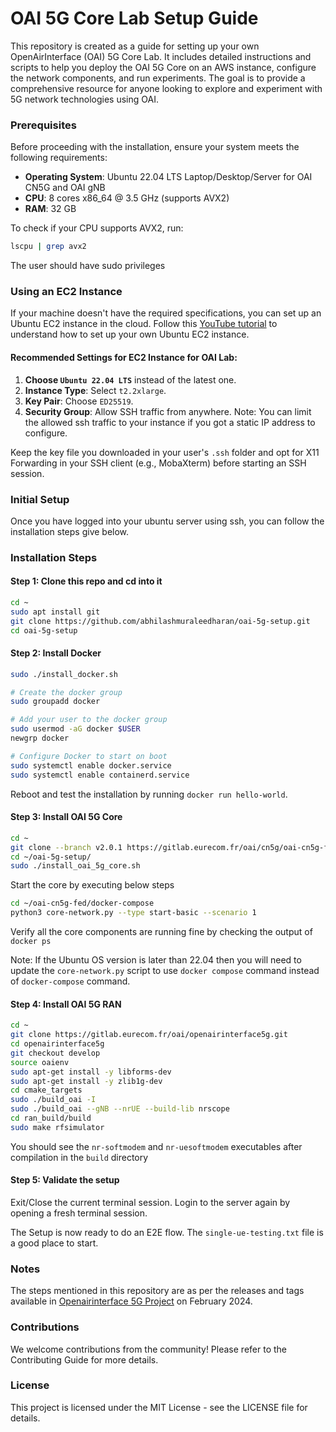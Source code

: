 # OAI 5G Core Lab Setup Guide

This repository is created as a guide for setting up your own OpenAirInterface (OAI) 5G Core Lab. It includes detailed instructions and scripts to help you deploy the OAI 5G Core on an AWS instance, configure the network components, and run experiments. The goal is to provide a comprehensive resource for anyone looking to explore and experiment with 5G network technologies using OAI.

### Prerequisites
Before proceeding with the installation, ensure your system meets the following requirements:

- **Operating System**: Ubuntu 22.04 LTS Laptop/Desktop/Server for OAI CN5G and OAI gNB
- **CPU**: 8 cores x86_64 @ 3.5 GHz (supports AVX2)
- **RAM**: 32 GB

To check if your CPU supports AVX2, run:
```bash
lscpu | grep avx2
```
The user should have sudo privileges

### Using an EC2 Instance
If your machine doesn't have the required specifications, you can set up an Ubuntu EC2 instance in the cloud. Follow this [YouTube tutorial](https://www.youtube.com/watch?v=osqZnijkhtE) to understand how to set up your own Ubuntu EC2 instance.

#### Recommended Settings for EC2 Instance for OAI Lab:
1. **Choose `Ubuntu 22.04 LTS`** instead of the latest one.
2. **Instance Type**: Select `t2.2xlarge`.
3. **Key Pair**: Choose `ED25519`.
4. **Security Group**: Allow SSH traffic from anywhere. Note: You can limit the allowed ssh traffic to your instance if you got a static IP address to configure.

Keep the key file you downloaded in your user's `.ssh` folder and opt for X11 Forwarding in your SSH client (e.g., MobaXterm) before starting an SSH session.

### Initial Setup
Once you have logged into your ubuntu server using ssh, you can follow the installation steps give below.

### Installation Steps

#### Step 1: Clone this repo and cd into it
```bash
cd ~
sudo apt install git
git clone https://github.com/abhilashmuraleedharan/oai-5g-setup.git
cd oai-5g-setup
```

#### Step 2: Install Docker
```bash
sudo ./install_docker.sh

# Create the docker group
sudo groupadd docker

# Add your user to the docker group
sudo usermod -aG docker $USER
newgrp docker

# Configure Docker to start on boot
sudo systemctl enable docker.service
sudo systemctl enable containerd.service
```
Reboot and test the installation by running `docker run hello-world`. 

#### Step 3: Install OAI 5G Core
```bash
cd ~
git clone --branch v2.0.1 https://gitlab.eurecom.fr/oai/cn5g/oai-cn5g-fed.git
cd ~/oai-5g-setup/
sudo ./install_oai_5g_core.sh
```

Start the core by executing below steps
```bash
cd ~/oai-cn5g-fed/docker-compose
python3 core-network.py --type start-basic --scenario 1
```
Verify all the core components are running fine by checking the output of `docker ps`

Note: If the Ubuntu OS version is later than 22.04 then you will need to update the `core-network.py`
script to use `docker compose` command instead of `docker-compose` command. 

#### Step 4: Install OAI 5G RAN
```bash
cd ~
git clone https://gitlab.eurecom.fr/oai/openairinterface5g.git
cd openairinterface5g
git checkout develop
source oaienv
sudo apt-get install -y libforms-dev
sudo apt-get install -y zlib1g-dev
cd cmake_targets
sudo ./build_oai -I
sudo ./build_oai --gNB --nrUE --build-lib nrscope
cd ran_build/build
sudo make rfsimulator
```
You should see the `nr-softmodem` and `nr-uesoftmodem` executables after compilation in the `build` directory

#### Step 5: Validate the setup
Exit/Close the current terminal session. Login to the server again by opening a fresh terminal session.

The Setup is now ready to do an E2E flow. The `single-ue-testing.txt` file is a good place to start.

### Notes

The steps mentioned in this repository are as per the releases and tags available in [Openairinterface 5G Project](https://gitlab.eurecom.fr/oai/openairinterface5g) on February 2024.

### Contributions

We welcome contributions from the community! Please refer to the Contributing Guide for more details.

### License

This project is licensed under the MIT License - see the LICENSE file for details.
